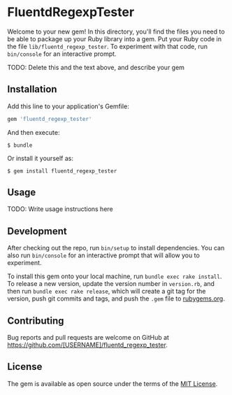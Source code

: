# FluentdRegexpTester

Welcome to your new gem! In this directory, you'll find the files you need to be able to package up your Ruby library into a gem. Put your Ruby code in the file `lib/fluentd_regexp_tester`. To experiment with that code, run `bin/console` for an interactive prompt.

TODO: Delete this and the text above, and describe your gem

## Installation

Add this line to your application's Gemfile:

```ruby
gem 'fluentd_regexp_tester'
```

And then execute:

    $ bundle

Or install it yourself as:

    $ gem install fluentd_regexp_tester

## Usage

TODO: Write usage instructions here

## Development

After checking out the repo, run `bin/setup` to install dependencies. You can also run `bin/console` for an interactive prompt that will allow you to experiment.

To install this gem onto your local machine, run `bundle exec rake install`. To release a new version, update the version number in `version.rb`, and then run `bundle exec rake release`, which will create a git tag for the version, push git commits and tags, and push the `.gem` file to [rubygems.org](https://rubygems.org).

## Contributing

Bug reports and pull requests are welcome on GitHub at https://github.com/[USERNAME]/fluentd_regexp_tester.


## License

The gem is available as open source under the terms of the [MIT License](http://opensource.org/licenses/MIT).


